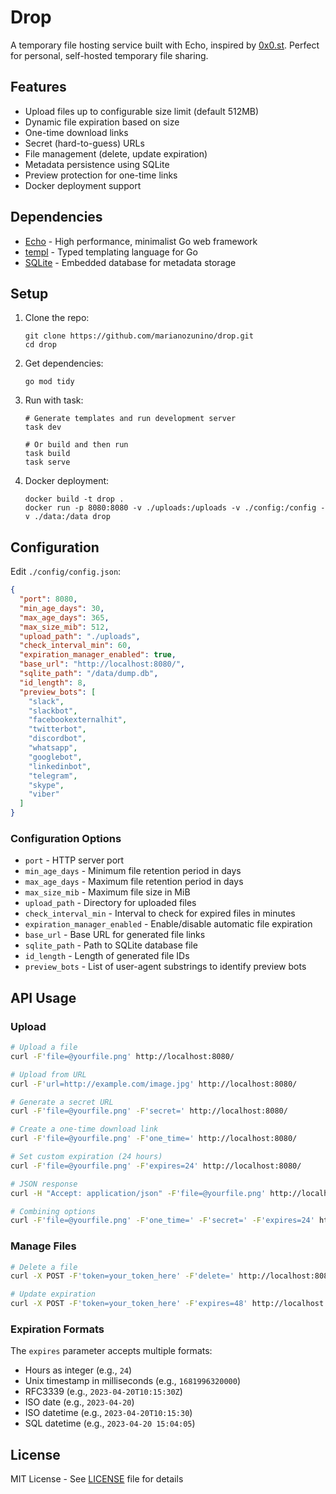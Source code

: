 # Drop

A temporary file hosting service built with Echo, inspired by [0x0.st](https://0x0.st/). Perfect for personal, self-hosted temporary file sharing.

## Features

- Upload files up to configurable size limit (default 512MB)
- Dynamic file expiration based on size
- One-time download links
- Secret (hard-to-guess) URLs
- File management (delete, update expiration)
- Metadata persistence using SQLite
- Preview protection for one-time links
- Docker deployment support

## Dependencies

- [Echo](https://echo.labstack.com/) - High performance, minimalist Go web framework
- [templ](https://github.com/a-h/templ) - Typed templating language for Go
- [SQLite](https://www.sqlite.org/) - Embedded database for metadata storage

## Setup

1. Clone the repo:

   ```
   git clone https://github.com/marianozunino/drop.git
   cd drop
   ```

2. Get dependencies:

   ```
   go mod tidy
   ```

3. Run with task:

   ```
   # Generate templates and run development server
   task dev

   # Or build and then run
   task build
   task serve
   ```

4. Docker deployment:
   ```
   docker build -t drop .
   docker run -p 8080:8080 -v ./uploads:/uploads -v ./config:/config -v ./data:/data drop
   ```

## Configuration

Edit `./config/config.json`:

```json
{
  "port": 8080,
  "min_age_days": 30,
  "max_age_days": 365,
  "max_size_mib": 512,
  "upload_path": "./uploads",
  "check_interval_min": 60,
  "expiration_manager_enabled": true,
  "base_url": "http://localhost:8080/",
  "sqlite_path": "/data/dump.db",
  "id_length": 8,
  "preview_bots": [
    "slack",
    "slackbot",
    "facebookexternalhit",
    "twitterbot",
    "discordbot",
    "whatsapp",
    "googlebot",
    "linkedinbot",
    "telegram",
    "skype",
    "viber"
  ]
}
```

### Configuration Options

- `port` - HTTP server port
- `min_age_days` - Minimum file retention period in days
- `max_age_days` - Maximum file retention period in days
- `max_size_mib` - Maximum file size in MiB
- `upload_path` - Directory for uploaded files
- `check_interval_min` - Interval to check for expired files in minutes
- `expiration_manager_enabled` - Enable/disable automatic file expiration
- `base_url` - Base URL for generated file links
- `sqlite_path` - Path to SQLite database file
- `id_length` - Length of generated file IDs
- `preview_bots` - List of user-agent substrings to identify preview bots

## API Usage

### Upload

```bash
# Upload a file
curl -F'file=@yourfile.png' http://localhost:8080/

# Upload from URL
curl -F'url=http://example.com/image.jpg' http://localhost:8080/

# Generate a secret URL
curl -F'file=@yourfile.png' -F'secret=' http://localhost:8080/

# Create a one-time download link
curl -F'file=@yourfile.png' -F'one_time=' http://localhost:8080/

# Set custom expiration (24 hours)
curl -F'file=@yourfile.png' -F'expires=24' http://localhost:8080/

# JSON response
curl -H "Accept: application/json" -F'file=@yourfile.png' http://localhost:8080/

# Combining options
curl -F'file=@yourfile.png' -F'one_time=' -F'secret=' -F'expires=24' http://localhost:8080/
```

### Manage Files

```bash
# Delete a file
curl -X POST -F'token=your_token_here' -F'delete=' http://localhost:8080/filename.ext

# Update expiration
curl -X POST -F'token=your_token_here' -F'expires=48' http://localhost:8080/filename.ext
```

### Expiration Formats

The `expires` parameter accepts multiple formats:

- Hours as integer (e.g., `24`)
- Unix timestamp in milliseconds (e.g., `1681996320000`)
- RFC3339 (e.g., `2023-04-20T10:15:30Z`)
- ISO date (e.g., `2023-04-20`)
- ISO datetime (e.g., `2023-04-20T10:15:30`)
- SQL datetime (e.g., `2023-04-20 15:04:05`)

## License

MIT License - See [LICENSE](LICENSE) file for details
